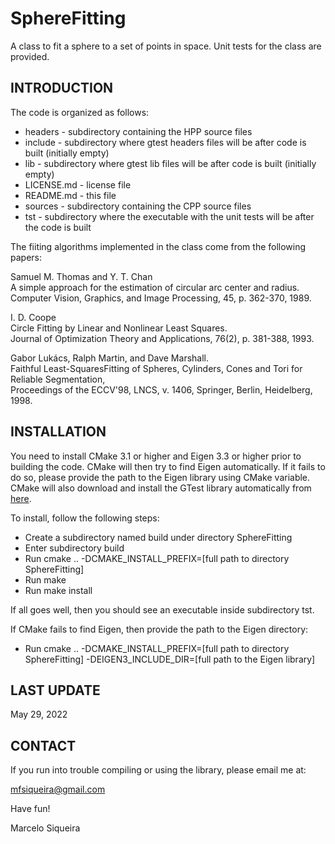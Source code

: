 # SphereFitting  

A class to fit a sphere to a set of points in space. Unit tests for the class are provided.

## INTRODUCTION  

The code is organized as follows:  

* headers     - subdirectory containing the HPP source files  
* include     - subdirectory where gtest headers files will be after code is built (initially empty)  
* lib         - subdirectory where gtest lib files will be after code is built (initially empty)  
* LICENSE.md  - license file  
* README.md   - this file  
* sources     - subdirectory containing the CPP source files  
* tst         - subdirectory where the executable with the unit tests will be after the code is built  

The fiiting algorithms implemented in the class come from the following papers:

Samuel M. Thomas and Y. T. Chan  
A simple approach for the estimation of circular arc center and radius.  
Computer Vision, Graphics, and Image Processing, 45, p. 362-370, 1989.  

I. D. Coope  
Circle Fitting by Linear and Nonlinear Least Squares.  
Journal of Optimization Theory and Applications, 76(2), p. 381-388, 1993.  

Gabor Lukács, Ralph Martin, and Dave Marshall.  
Faithful Least-SquaresFitting  of Spheres, Cylinders, Cones and Tori for Reliable Segmentation,  
Proceedings of the ECCV'98, LNCS, v. 1406,  Springer, Berlin, Heidelberg, 1998.  

## INSTALLATION  

You need to install CMake 3.1 or higher and Eigen 3.3 or higher prior to building the code.
CMake will then try to find Eigen automatically. If it fails to do so, please provide the path to the Eigen library using CMake variable.
CMake will also download and install the GTest library automatically from [here](https://github.com/google/googletest/).  

To install, follow the following steps:

* Create a subdirectory named build under directory SphereFitting  
* Enter subdirectory build  
* Run cmake .. -DCMAKE_INSTALL_PREFIX=[full path to directory SphereFitting]
* Run make
* Run make install

If all goes well, then you should see an executable inside subdirectory tst.  

If CMake fails to find Eigen, then provide the path to the Eigen directory:

* Run cmake .. -DCMAKE_INSTALL_PREFIX=[full path to directory SphereFitting] -DEIGEN3_INCLUDE_DIR=[full path to the Eigen library]

##  LAST UPDATE

May 29, 2022

## CONTACT

If you run  into trouble compiling or using the library, please email me at:

mfsiqueira@gmail.com

Have fun!

Marcelo Siqueira